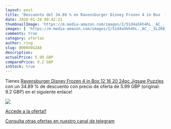 ```yaml
---
layout: post
title: 'Descuento del 34.89 % en Ravensburger Disney Frozen 4 in Box  12 '
date: 2020-01-28 09:42:21
thumbnailImage: 'https://m.media-amazon.com/images/I/51d4aSkh4hL._AC_._SL200_.jpg'
images: [ 'https://m.media-amazon.com/images/I/51d4aSkh4hL._AC_._SL200_.jpg' ]
comments: true
category: ofertas
author: ring
slug: B000V0GZA8
description:
actualPrice: 5.99 GBP
comparePrice: 9.2 GBP
inStock: true
---
```


Tienes [Ravensburger Disney Frozen 4 in Box  12  16  20  24pc  Jigsaw Puzzles](https://www.amazon.com/dp/B000V0GZA8/?tag=redken08-20) con un 34.89 % de descuento con precio de oferta de 5.99 GBP (original: 9.2 GBP) en el siguiente enlace!

[![](https://m.media-amazon.com/images/I/51d4aSkh4hL._AC_._SL200_.jpg)](https://www.amazon.com/dp/B000V0GZA8/?tag=redken08-20)

[Accede a la oferta!!](https://www.amazon.com/dp/B000V0GZA8/?tag=redken08-20)

[Consulta otras ofertas en nuestro canal de telegram](https://t.me/s/ofertas25)

